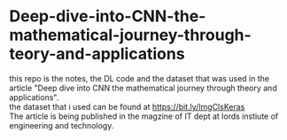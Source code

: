 # Deep-dive-into-CNN-the-mathematical-journey-through-teory-and-applications
this repo is the notes, the DL code and the dataset that was used in the article "Deep dive into CNN the mathematical journey through theory and applications".
<br>
the dataset that i used can be found at https://bit.ly/ImgClsKeras
<br>
The article is being published in the magzine of IT dept at lords instiute of engineering and technology.
